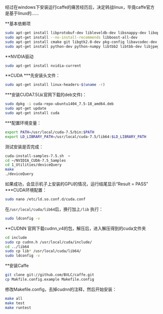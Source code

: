 经过在windows下安装运行caffe的痛苦经历后，决定转战linux，毕竟caffe官方是基于linux的……

**基本依赖项
```bash
sudo apt-get install libprotobuf-dev libleveldb-dev libsnappy-dev libopencv-dev libhdf5-serial-dev protobuf-compiler libatlas-base-dev libgflags-dev liggoogle-glog-dev liblmdb-dev libopencv-dev 
sudo apt-get install --no-install-recommends libboost-all-dev
sudo apt-get install cmake git libgtk2.0-dev pkg-config libavcodec-dev libavformat-dev libswscale-dev
sudo apt-get install python-dev python-numpy libtbb2 libtbb-dev libjpeg-dev libpng-dev libtiff-dev libjasper-dev libdc1394-22-dev
```

**NVIDIA驱动
```bash
sudo apt-get install nvidia-current
```

**CUDA
***先安装头文件：
```bash
sudo apt-get install linux-headers-$(uname -r)
```
***安装CUDA7.5(从官网下载的deb文件)：
```bash
sudo dpkg -i cuda-repo-ubuntu1404_7.5-18_amd64.deb  
sudo apt-get update  
sudo apt-get install cuda
```
***配置环境变量：
```bash
export PATH=/usr/local/cuda-7.5/bin:$PATH  
export LD_LIBRARY_PATH=/usr/local/cuda-7.5/lib64:$LD_LIBRARY_PATH
```
测试安装是否完成：
```bash
cuda-install-samples-7.5.sh  ~  
cd ~/NVIDIA_CUDA-7.5_Samples  
cd 1_Utilities/deviceQuery  
make
./deviceQuery
```
如果成功，会显示机子上安装的GPU的情况，运行结尾显示“Result = PASS”
***CUDA环境配置：
```bash
sudo nano /etc/ld.so.conf.d/cuda.conf
```
在`/usr/local/cuda/lib64`后，换行加上`/lib`
执行：
```bash
sudo ldconfig -v
```

**CUDNN
官网下载cudnn_v4的包，解压后，进入解压得到的cuda文件夹
```bash
cd include
sudo cp cudnn.h /usr/local/cuda/include/
cd ../lib64
sudo cp lib* /usr/local/cuda/lib64/
sudo ldconfig -v
```

**安装Caffe
```bash
git clone git://github.com/BVLC/caffe.git
cp Makfile.config.example Makefile.config
```
修改Makefile.config，去掉cudnn的注释，然后开始安装：
```bash
make all
make test
make runtest
```
